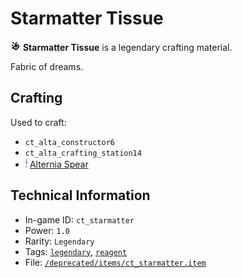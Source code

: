 # Starmatter Tissue

<img src="https://raw.githubusercontent.com/Ceterai/Enternia/main/deprecated/items/ct_starmatter.png" alt="Starmatter Tissue icon" loading="lazy" height=16px width="auto" /> **Starmatter Tissue** is a legendary crafting material.

Fabric of dreams.

## Crafting

Used to craft:

- `ct_alta_constructor6`
- `ct_alta_crafting_station14`
- <img src="https://raw.githubusercontent.com/Ceterai/Enternia/main/items/active/weapons/other/asirai/alternia_spear.png" alt="Alternia Spear icon" loading="lazy" height=16px width="auto" /> [Alternia Spear](https://ceterai.github.io/MyEnternia/Wiki/AlterniaSpear)

## Technical Information

- In-game ID: `ct_starmatter`
- Power: `1.0`
- Rarity: `Legendary`
- Tags: [`legendary`](https://ceterai.github.io/MyEnternia/Wiki/Tags/Legendary), [`reagent`](https://ceterai.github.io/MyEnternia/Wiki/Tags/Reagent)
- File: [`/deprecated/items/ct_starmatter.item`](https://github.com/Ceterai/Enternia/blob/main/deprecated/items/ct_starmatter.item)
